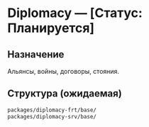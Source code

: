 # Diplomacy — [Статус: Планируется]

## Назначение

Альянсы, войны, договоры, стояния.

## Структура (ожидаемая)

```txt
packages/diplomacy-frt/base/
packages/diplomacy-srv/base/
```
